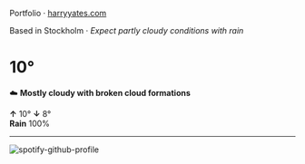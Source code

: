 Portfolio · [harryyates.com](https://harryyates.com)

<!-- WEATHER_START -->
Based in Stockholm · *Expect partly cloudy conditions with rain*

# 10°
☁️ **Mostly cloudy with broken cloud formations**

**↑** 10° **↓** 8°  
**Rain** 100%

---
<!-- WEATHER_END -->

<p align="left">
  <a>
    <img src="https://spotify-github-profile.kittinanx.com/api/view?uid=bigbello&cover_image=true&theme=natemoo-re&show_offline=true&background_color=121212&interchange=false&bar_color=53b14f&bar_color_cover=false" alt="spotify-github-profile">
  </a>
</p>